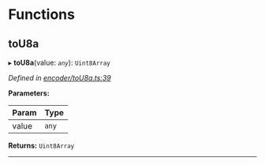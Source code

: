 

# Functions

<a id="tou8a"></a>

##  toU8a

▸ **toU8a**(value: *`any`*): `Uint8Array`

*Defined in [encoder/toU8a.ts:39](https://github.com/polkadot-js/common/blob/02d4155/packages/util-rlp/src/encoder/toU8a.ts#L39)*

**Parameters:**

| Param | Type |
| ------ | ------ |
| value | `any` |

**Returns:** `Uint8Array`

___

